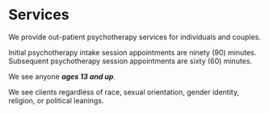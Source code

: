 # Services

We provide out-patient psychotherapy services for individuals and couples.

Initial psychotherapy intake session appointments are ninety (90) minutes.
Subsequent psychotherapy session appointments are sixty (60) minutes.

We see anyone _**ages 13 and up**_.

We see clients regardless of race, sexual orientation, gender identity, religion, or political leanings.
